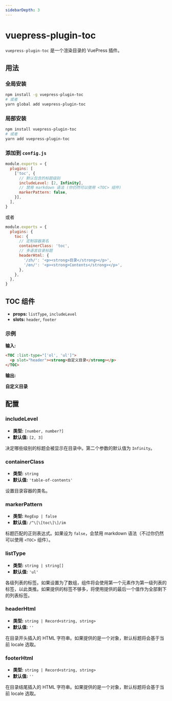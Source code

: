 ```yaml
---
sidebarDepth: 3
---
```


# vuepress-plugin-toc <GitHubLink repo="vuepress/vuepress-plugin-toc"/>

`vuepress-plugin-toc` 是一个渲染目录的 VuePress 插件。

## 用法

### 全局安装

```bash
npm install -g vuepress-plugin-toc
# 或者
yarn global add vuepress-plugin-toc
```

### 局部安装

```bash
npm install vuepress-plugin-toc
# 或者
yarn add vuepress-plugin-toc
```

### 添加到 `config.js`

```js
module.exports = {
  plugins: [
    ['toc', {
      // 默认包含的标题级别
      includeLevel: [2, Infinity],
      // 禁用 markdown 语法 (你仍然可以使用 <TOC> 组件)
      markerPattern: false,
    }],
  ],
}
```
或者
```js
module.exports = {
  plugins: {
    toc: {
      // 定制容器类名
      containerClass: 'toc',
      // 多语言目录标题
      headerHtml: {
        '/zh/': '<p><strong>目录</strong></p>',
        '/en/': '<p><strong>Contents</strong></p>',
      },
    },
  },
}
```

## TOC 组件

- **props:** `listType`, `includeLevel`
- **slots:** `header`, `footer`

### 示例

**输入:**

```md
<TOC :list-type="['ol', 'ul']">
  <p slot="header"><strong>自定义目录</strong></p>
</TOC>
```

**输出:**

<TOC :list-type="['ol', 'ul']">
  <p slot="header"><strong>自定义目录</strong></p>
</TOC>

## 配置

### includeLevel

- **类型:** `[number, number?]`
- **默认值:** `[2, 3]`

决定哪些级别的标题会被显示在目录中。第二个参数的默认值为 `Infinity`。

### containerClass

- **类型:** `string`
- **默认值:** `'table-of-contents'`

设置目录容器的类名。

### markerPattern

- **类型:** `RegExp | false`
- **默认值:** `/^\[\[toc\]\]/im`

标题匹配的正则表达式。如果设为 `false`，会禁用 markdown 语法（不过你仍然可以使用 `<TOC>` 组件）。

### listType

- **类型:** `string | string[]`
- **默认值:** `'ul'`

各级列表的标签。如果设置为了数组，组件将会使用第一个元素作为第一级列表的标签，以此类推。如果提供的标签不够多，将使用提供的最后一个值作为全部剩下的列表标签。

### headerHtml

- **类型:** `string | Record<string, string>`
- **默认值:** `''`

在目录开头插入的 HTML 字符串。如果提供的是一个对象，默认标题将会基于当前 locale 选取。

### footerHtml

- **类型:** `string | Record<string, string>`
- **默认值:** `''`

在目录结尾插入的 HTML 字符串。如果提供的是一个对象，默认标题将会基于当前 locale 选取。
